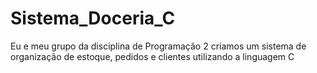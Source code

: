 # Sistema_Doceria_C
Eu e meu grupo da disciplina de Programação 2 criamos um sistema de organização de estoque, pedidos e clientes utilizando a linguagem C
